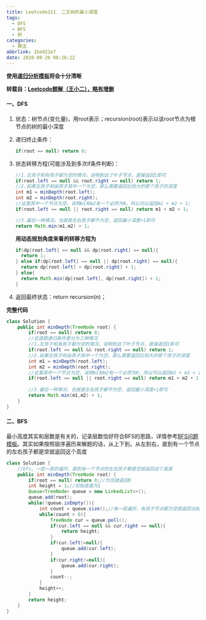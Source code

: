 ```yaml
---
title: Leetcode111. 二叉树的最小深度
tags:
  - DFS
  - BFS
  - 树
categories:
  - 算法
abbrlink: 1be921e7
date: 2020-08-26 08:26:22
---
```


**使用[递归分析模板](./分而治之和递归的区别.md)将会十分清晰**

**转载自：[Leetcode题解（王小二），略有增删](https://leetcode-cn.com/problems/minimum-depth-of-binary-tree/solution/li-jie-zhe-dao-ti-de-jie-shu-tiao-jian-by-user7208/)**

<!-- more -->

#### 一、DFS

1. 状态：树节点(变化量)，用root表示；recursion(root)表示以该root节点为根节点的树的最小深度

2. 递归终止条件：

   ```java
   if(root == null) return 0;
   ```

3. 状态转移方程(可能涉及到多次if条件判断)：

   ```java
   //1.左孩子和有孩子都为空的情况，说明到达了叶子节点，直接返回1即可
   if(root.left == null && root.right == null) return 1;
   //2.如果左孩子和由孩子其中一个为空，那么需要返回比较大的那个孩子的深度        
   int m1 = minDepth(root.left);
   int m2 = minDepth(root.right);
   //这里其中一个节点为空，说明m1和m2有一个必然为0，所以可以返回m1 + m2 + 1;
   if(root.left == null || root.right == null) return m1 + m2 + 1;
   
   //3.最后一种情况，也就是左右孩子都不为空，返回最小深度+1即可
   return Math.min(m1,m2) + 1; 
   ```

   **用动态规划角度来看的转移方程为**

   ```java
   if(dp[root.left] == null && dp[root.right] == null){
     return 1;
   } else if(dp[root.left] == null || dp[root.right] == null){
     return dp[root.left] + dp[root.right] + 1;
   } else{
     return Math.min(dp[root.left], dp[root.right]) + 1; 
   }
   ```

4. 返回最终状态：return recursion(n)；

**完整代码**

```java
class Solution {
    public int minDepth(TreeNode root) {
        if(root == null) return 0;
        //这道题递归条件里分为三种情况
        //1.左孩子和有孩子都为空的情况，说明到达了叶子节点，直接返回1即可
        if(root.left == null && root.right == null) return 1;
        //2.如果左孩子和由孩子其中一个为空，那么需要返回比较大的那个孩子的深度        
        int m1 = minDepth(root.left);
        int m2 = minDepth(root.right);
        //这里其中一个节点为空，说明m1和m2有一个必然为0，所以可以返回m1 + m2 + 1;
        if(root.left == null || root.right == null) return m1 + m2 + 1;
        
        //3.最后一种情况，也就是左右孩子都不为空，返回最小深度+1即可
        return Math.min(m1,m2) + 1; 
    }
}
```

#### 二、BFS

最小高度其实和层数是有关的，记录层数恰好符合BFS的思路，详情参考[BFS问题模板](./BFS问题模板.md)。其实如果按照层序遍历来解题的话，从上下到，从左到右，直到有一个节点的左右孩子都是空就返回这个高度

```java
class Solution {
    //bfs。一层一层的遍历，直到有一个节点的左右孩子都是空就返回这个高度
    public int minDepth(TreeNode root) {
        if(root == null) return 0;//为空就返回0
        int height = 1;//初始高度为1
        Queue<TreeNode> queue = new LinkedList<>();
        queue.add(root);
        while(!queue.isEmpty()){
            int count = queue.size();//每一层遍历，有双子节点都为空就返回当前高度
            while(count > 0){
                TreeNode cur = queue.poll();
                if(cur.left == null && cur.right == null){
                    return height;
                }
                if(cur.left!=null){
                    queue.add(cur.left);
                }
                if(cur.right!=null){
                    queue.add(cur.right);
                }
                count--;
            }
            height++;
        }
        return height;
    }
}
```

